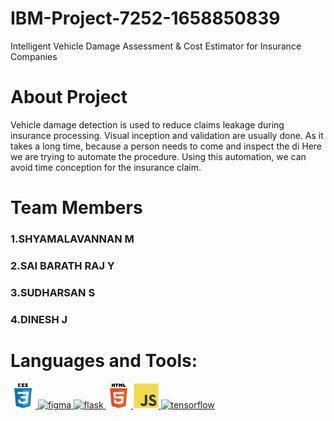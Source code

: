 # IBM-Project-7252-1658850839
Intelligent Vehicle Damage Assessment &amp; Cost Estimator for Insurance Companies

# About Project
Vehicle damage detection is used to reduce claims leakage during insurance processing. Visual inception and validation are usually done. As it takes a long time, because a person needs to come and inspect the di Here we are trying to automate the procedure. Using this automation, we can avoid time conception for the insurance claim.

# Team Members
           


<h3 align="left">1.SHYAMALAVANNAN M</h3>
<h3 align="left">2.SAI BARATH RAJ Y</h3>
<h3 align="left">3.SUDHARSAN S</h3>
<h3 align="left">4.DINESH J</h3>




# Languages and Tools:
<p align="left"> <a href="https://www.w3schools.com/css/" target="_blank" rel="noreferrer"> <img src="https://raw.githubusercontent.com/devicons/devicon/master/icons/css3/css3-original-wordmark.svg" alt="css3" width="40" height="40"/> </a> <a href="https://www.figma.com/" target="_blank" rel="noreferrer"> <img src="https://www.vectorlogo.zone/logos/figma/figma-icon.svg" alt="figma" width="40" height="40"/> </a> <a href="https://flask.palletsprojects.com/" target="_blank" rel="noreferrer"> <img src="https://www.vectorlogo.zone/logos/pocoo_flask/pocoo_flask-icon.svg" alt="flask" width="40" height="40"/> </a> <a href="https://www.w3.org/html/" target="_blank" rel="noreferrer"> <img src="https://raw.githubusercontent.com/devicons/devicon/master/icons/html5/html5-original-wordmark.svg" alt="html5" width="40" height="40"/> </a> <a href="https://developer.mozilla.org/en-US/docs/Web/JavaScript" target="_blank" rel="noreferrer"> <img src="https://raw.githubusercontent.com/devicons/devicon/master/icons/javascript/javascript-original.svg" alt="javascript" width="40" height="40"/> </a> <a href="https://www.tensorflow.org" target="_blank" rel="noreferrer"> <img src="https://www.vectorlogo.zone/logos/tensorflow/tensorflow-icon.svg" alt="tensorflow" width="40" height="40"/> </a> </p>
